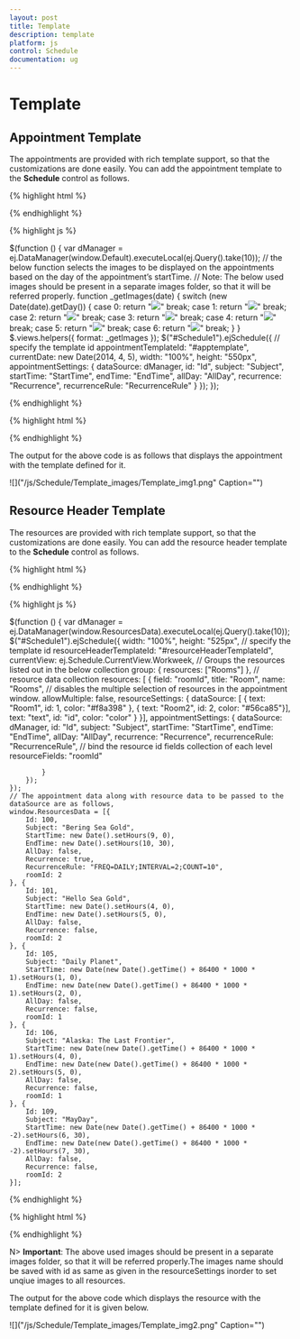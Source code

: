 ```yaml
---
layout: post
title: Template
description: template
platform: js
control: Schedule
documentation: ug
---
```


# Template

## Appointment Template

The appointments are provided with rich template support, so that the customizations are done easily. You can add the appointment template to the **Schedule** control as follows.


{% highlight html %}

<div id="Schedule1"> </div>

{% endhighlight %}


{% highlight js %}

 $(function () {
        var dManager = ej.DataManager(window.Default).executeLocal(ej.Query().take(10));
        // the below function selects the images to be displayed on the appointments based on the day of the appointment’s startTime.
        // Note: The below used images should be present in a separate images folder, so that it will be referred properly.
        function _getImages(date) {
            switch (new Date(date).getDay()) {
                case 0:
                    return "<img src='../images/schedule/cake.png'/>"
                    break;
                case 1:
                    return "<img src='../images/schedule/basketball.png'/>"
                    break;
                case 2:
                    return "<img src='../images/schedule/rugby.png'/>"
                    break;
                case 3:
                    return "<img src='../images/schedule/guitar.png'/>"
                    break;
                case 4:
                    return "<img src='../images/schedule/music.png'/>"
                    break;
                case 5:
                    return "<img src='../images/schedule/doctor.png'/>"
                    break;
                case 6:
                    return "<img src='../images/schedule/beach.png'/>"
                    break;
            }
        }
        $.views.helpers({ format: _getImages });
        $("#Schedule1").ejSchedule({
            // specify the template id
            appointmentTemplateId: "#apptemplate",
            currentDate: new Date(2014, 4, 5),
            width: "100%",
            height: "550px",
            appointmentSettings: {
                dataSource: dManager,
                id: "Id",
                subject: "Subject",
                startTime: "StartTime",
                endTime: "EndTime",
                allDay: "AllDay",
                recurrence: "Recurrence",
                recurrenceRule: "RecurrenceRule"
            }
        });
    });



{% endhighlight %}

{% highlight html %}

<!-- appointment template definition -->
<script id="apptemplate" type="text/x-jsrender">
   <div style="height:100%">
   <div style='float:left; width:50px;'>
   {{:~format(StartTime)}}
   </div>
   <div>
   <div>{{:Subject}}</div>
   </div>
   </div>
</script>

{% endhighlight %}

The output for the above code is as follows that displays the appointment with the template defined for it.

![]("/js/Schedule/Template_images/Template_img1.png" Caption="")


## Resource Header Template

The resources are provided with rich template support, so that the customizations are done easily. You can add the resource header template to the **Schedule** control as follows.


{% highlight html %}

<div id="Schedule1"></div>

{% endhighlight %}

{% highlight js %}

 $(function () {
        var dManager = ej.DataManager(window.ResourcesData).executeLocal(ej.Query().take(10));
        $("#Schedule1").ejSchedule({
            width: "100%",
            height: "525px",
            // specify the template id
            resourceHeaderTemplateId: "#resourceHeaderTemplateId",
            currentView: ej.Schedule.CurrentView.Workweek,
            // Groups the resources listed out in the below collection
          group: {
          resources: ["Rooms"]
          },
            // resource data collection
          resources: [
          {
          field: "roomId",
          title: "Room",
          name: "Rooms",
            // disables the multiple selection of resources in the appointment window.
          allowMultiple: false,
          resourceSettings: { dataSource: [
          { text: "Room1", id: 1, color: "#f8a398" },
          { text: "Room2", id: 2, color: "#56ca85"}],
          text: "text", id: "id", color: "color"
          }
          }],
            appointmentSettings: {
                dataSource: dManager,
                id: "Id",
                subject: "Subject",
                startTime: "StartTime",
                endTime: "EndTime",
                allDay: "AllDay",
                recurrence: "Recurrence",
                recurrenceRule: "RecurrenceRule",
                // bind the resource id fields collection of each level
                resourceFields: "roomId"

            }
        });
    });
    // The appointment data along with resource data to be passed to the dataSource are as follows,
    window.ResourcesData = [{
        Id: 100,
        Subject: "Bering Sea Gold",
        StartTime: new Date().setHours(9, 0),
        EndTime: new Date().setHours(10, 30),
        AllDay: false,
        Recurrence: true,
        RecurrenceRule: "FREQ=DAILY;INTERVAL=2;COUNT=10",
        roomId: 2
    }, {
        Id: 101,
        Subject: "Hello Sea Gold",
        StartTime: new Date().setHours(4, 0),
        EndTime: new Date().setHours(5, 0),
        AllDay: false,
        Recurrence: false,
        roomId: 2
    }, {
        Id: 105,
        Subject: "Daily Planet",
        StartTime: new Date(new Date().getTime() + 86400 * 1000 * 1).setHours(1, 0),
        EndTime: new Date(new Date().getTime() + 86400 * 1000 * 1).setHours(2, 0),
        AllDay: false,
        Recurrence: false,
        roomId: 1
    }, {
        Id: 106,
        Subject: "Alaska: The Last Frontier",
        StartTime: new Date(new Date().getTime() + 86400 * 1000 * 1).setHours(4, 0),
        EndTime: new Date(new Date().getTime() + 86400 * 1000 * 2).setHours(5, 0),
        AllDay: false,
        Recurrence: false,
        roomId: 1
    }, {
        Id: 109,
        Subject: "MayDay",
        StartTime: new Date(new Date().getTime() + 86400 * 1000 * -2).setHours(6, 30),
        EndTime: new Date(new Date().getTime() + 86400 * 1000 * -2).setHours(7, 30),
        AllDay: false,
        Recurrence: false,
        roomId: 2
    }];


{% endhighlight %}

{% highlight html %}

 <!-- resourceheader template definition -->
<script type="text/x-jsrender" id="resourceHeaderTemplateId">
    <img style="width: 40px; height: 40px" src=".../images/schedule/{{:id}}.png" alt="{{:id}}" />  
</script>

{% endhighlight %}



N> **Important**: The above used images should be present in a separate images folder, so that it will be referred properly.The images name should be saved with id as same as given in the resourceSettings inorder to set unqiue images to all resources.


The output for the above code which displays the resource with the template defined for it is given below.


![]("/js/Schedule/Template_images/Template_img2.png" Caption="")





























